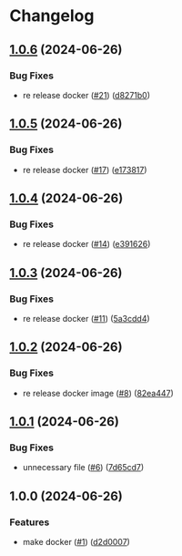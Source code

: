 # Changelog

## [1.0.6](https://github.com/shiron-dev/port-forwarding/compare/docker-v1.0.5...docker-v1.0.6) (2024-06-26)


### Bug Fixes

* re release docker ([#21](https://github.com/shiron-dev/port-forwarding/issues/21)) ([d8271b0](https://github.com/shiron-dev/port-forwarding/commit/d8271b09d263e49ffca85f8d5a64135bda06d222))

## [1.0.5](https://github.com/shiron-dev/port-forwarding/compare/docker-v1.0.4...docker-v1.0.5) (2024-06-26)


### Bug Fixes

* re release docker ([#17](https://github.com/shiron-dev/port-forwarding/issues/17)) ([e173817](https://github.com/shiron-dev/port-forwarding/commit/e1738178e3575411188f93a0df07af3236347693))

## [1.0.4](https://github.com/shiron-dev/port-forwarding/compare/docker-v1.0.3...docker-v1.0.4) (2024-06-26)


### Bug Fixes

* re release docker ([#14](https://github.com/shiron-dev/port-forwarding/issues/14)) ([e391626](https://github.com/shiron-dev/port-forwarding/commit/e391626898407c825dd04f2b7589d9b5f64cc4e4))

## [1.0.3](https://github.com/shiron-dev/port-forwarding/compare/docker-v1.0.2...docker-v1.0.3) (2024-06-26)


### Bug Fixes

* re release docker ([#11](https://github.com/shiron-dev/port-forwarding/issues/11)) ([5a3cdd4](https://github.com/shiron-dev/port-forwarding/commit/5a3cdd49c6190fe272603eb889267abfa1aafe3e))

## [1.0.2](https://github.com/shiron-dev/port-forwarding/compare/docker-v1.0.1...docker-v1.0.2) (2024-06-26)


### Bug Fixes

* re release docker image ([#8](https://github.com/shiron-dev/port-forwarding/issues/8)) ([82ea447](https://github.com/shiron-dev/port-forwarding/commit/82ea447b66d4466b0a188df268e20595049b6794))

## [1.0.1](https://github.com/shiron-dev/port-forwarding/compare/docker-v1.0.0...docker-v1.0.1) (2024-06-26)


### Bug Fixes

* unnecessary file ([#6](https://github.com/shiron-dev/port-forwarding/issues/6)) ([7d65cd7](https://github.com/shiron-dev/port-forwarding/commit/7d65cd728cc427f167f8384e8cf1d379bc45e546))

## 1.0.0 (2024-06-26)


### Features

* make docker ([#1](https://github.com/shiron-dev/port-forwarding/issues/1)) ([d2d0007](https://github.com/shiron-dev/port-forwarding/commit/d2d0007a24ba541b8df9110aaf613f0bb7ac4a88))
